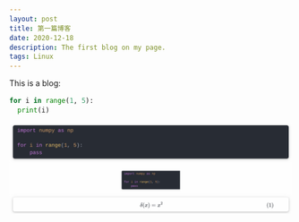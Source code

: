```yaml
---
layout: post
title: 第一篇博客
date: 2020-12-18
description: The first blog on my page.
tags: Linux
---
```


This is a blog:

```python
for i in range(1, 5):
  print(i)
```

![](/images/posts/test/code.png)
